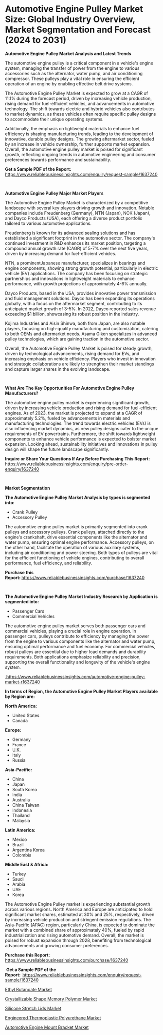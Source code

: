 <p><h1>Automotive Engine Pulley Market Size: Global Industry Overview, Market Segmentation and Forecast (2024 to 2031)</h1></p><p><strong>Automotive Engine Pulley Market Analysis and Latest Trends</strong></p>
<p><p>The automotive engine pulley is a critical component in a vehicle's engine system, managing the transfer of power from the engine to various accessories such as the alternator, water pump, and air conditioning compressor. These pulleys play a vital role in ensuring the efficient operation of an engine by enabling effective belt drive systems.</p><p>The Automotive Engine Pulley Market is expected to grow at a CAGR of 11.1% during the forecast period, driven by increasing vehicle production, rising demand for fuel-efficient vehicles, and advancements in automotive technology. The shift towards electric and hybrid vehicles also contributes to market dynamics, as these vehicles often require specific pulley designs to accommodate their unique operating systems.</p><p>Additionally, the emphasis on lightweight materials to enhance fuel efficiency is shaping manufacturing trends, leading to the development of innovative, durable pulley designs. The growing aftermarket sector, fueled by an increase in vehicle ownership, further supports market expansion. Overall, the automotive engine pulley market is poised for significant growth, reflecting ongoing trends in automotive engineering and consumer preferences towards performance and sustainability.</p></p>
<p><strong>Get a Sample PDF of the Report:&nbsp;</strong> <a href="https://www.reliablebusinessinsights.com/enquiry/request-sample/1637240">https://www.reliablebusinessinsights.com/enquiry/request-sample/1637240</a></p>
<p>&nbsp;</p>
<p><strong>Automotive Engine Pulley Major Market Players</strong></p>
<p><p>The Automotive Engine Pulley Market is characterized by a competitive landscape with several key players driving growth and innovation. Notable companies include Freudenberg (Germany), NTN (Japan), NOK (Japan), and Dayco Products (USA), each offering a diverse product portfolio tailored to various automotive applications.</p><p>Freudenberg is known for its advanced sealing solutions and has established a significant footprint in the automotive sector. The company's continued investment in R&D enhances its market position, targeting a compound annual growth rate (CAGR) of 5-7% over the next five years, driven by increasing demand for fuel-efficient vehicles.</p><p>NTN, a prominentJapanese manufacturer, specializes in bearings and engine components, showing strong growth potential, particularly in electric vehicle (EV) applications. The company has been focusing on strategic partnerships and innovations in lightweight materials to enhance performance, with growth projections of approximately 4-6% annually.</p><p>Dayco Products, based in the USA, provides innovative power transmission and fluid management solutions. Dayco has been expanding its operations globally, with a focus on the aftermarket segment, contributing to its anticipated market growth of 3-5%. In 2022, Dayco reported sales revenue exceeding $1 billion, showcasing its robust position in the industry.</p><p>Kojima Industries and Aisin Shinwa, both from Japan, are also notable players, focusing on high-quality manufacturing and customization, catering to both OEMs and aftermarket needs. Asama Giken specializes in advanced pulley technologies, which are gaining traction in the automotive sector.</p><p>Overall, the Automotive Engine Pulley Market is poised for steady growth, driven by technological advancements, rising demand for EVs, and increasing emphasis on vehicle efficiency. Players who invest in innovation and strategic collaborations are likely to strengthen their market standings and capture larger shares in the evolving landscape.</p></p>
<p>&nbsp;</p>
<p><strong>What Are The Key Opportunities For Automotive Engine Pulley Manufacturers?</strong></p>
<p><p>The automotive engine pulley market is experiencing significant growth, driven by increasing vehicle production and rising demand for fuel-efficient engines. As of 2023, the market is projected to expand at a CAGR of approximately 5.2%, fueled by advancements in materials and manufacturing technologies. The trend towards electric vehicles (EVs) is also influencing market dynamics, as new pulley designs cater to the unique requirements of EV powertrains. Furthermore, the shift towards lightweight components to enhance vehicle performance is expected to bolster market expansion. Looking ahead, sustainability initiatives and innovations in pulley design will shape the future landscape significantly.</p></p>
<p><strong>Inquire or Share Your Questions If Any Before Purchasing This Report:</strong> <a href="https://www.reliablebusinessinsights.com/enquiry/pre-order-enquiry/1637240">https://www.reliablebusinessinsights.com/enquiry/pre-order-enquiry/1637240</a></p>
<p>&nbsp;</p>
<p><strong>Market Segmentation</strong></p>
<p><strong>The Automotive Engine Pulley Market Analysis by types is segmented into:</strong></p>
<p><ul><li>Crank Pulley</li><li>Accessory Pulley</li></ul></p>
<p><p>The automotive engine pulley market is primarily segmented into crank pulleys and accessory pulleys. Crank pulleys, attached directly to the engine's crankshaft, drive essential components like the alternator and water pump, ensuring optimal engine performance. Accessory pulleys, on the other hand, facilitate the operation of various auxiliary systems, including air conditioning and power steering. Both types of pulleys are vital for the efficient functioning of vehicle engines, contributing to overall performance, fuel efficiency, and reliability.</p></p>
<p><strong>Purchase this Report:&nbsp;</strong><a href="https://www.reliablebusinessinsights.com/purchase/1637240">https://www.reliablebusinessinsights.com/purchase/1637240</a></p>
<p>&nbsp;</p>
<p><strong>The Automotive Engine Pulley Market Industry Research by Application is segmented into:</strong></p>
<p><ul><li>Passenger Cars</li><li>Commercial Vehicles</li></ul></p>
<p><p>The automotive engine pulley market serves both passenger cars and commercial vehicles, playing a crucial role in engine operation. In passenger cars, pulleys contribute to efficiency by managing the power from the engine to various components like the alternator and water pump, ensuring optimal performance and fuel economy. For commercial vehicles, robust pulleys are essential due to higher load demands and durability requirements. Both applications emphasize reliability and precision, supporting the overall functionality and longevity of the vehicle's engine system.</p></p>
<p><a href="https://www.reliablebusinessinsights.com/automotive-engine-pulley-market-r1637240">&nbsp;https://www.reliablebusinessinsights.com/automotive-engine-pulley-market-r1637240</a></p>
<p><strong>In terms of Region, the Automotive Engine Pulley Market Players available by Region are:</strong></p>
<p>
    <p> <strong> North America: </strong>
        <ul>
            <li>United States</li>
            <li>Canada</li>
        </ul>
        </p> 
    <p> <strong> Europe: </strong>
        <ul>
            <li>Germany</li>
            <li>France</li>
            <li>U.K.</li>
            <li>Italy</li>
            <li>Russia</li>
        </ul>
        </p> 
    <p> <strong> Asia-Pacific: </strong>
        <ul>
            <li>China</li>
            <li>Japan</li>
            <li>South Korea</li>
            <li>India</li>
            <li>Australia</li>
            <li>China Taiwan</li>
            <li>Indonesia</li>
            <li>Thailand</li>
            <li>Malaysia</li>
        </ul>
        </p> 
    <p> <strong> Latin America: </strong>
        <ul>
            <li>Mexico</li>
            <li>Brazil</li>
            <li>Argentina Korea</li>
            <li>Colombia</li>
        </ul>
        </p> 
    <p> <strong> Middle East & Africa: </strong>
        <ul>
            <li>Turkey</li>
            <li>Saudi</li>
            <li>Arabia</li>
            <li>UAE</li>
            <li>Korea</li>
        </ul>
    </p>
    </p>
<p><p>The Automotive Engine Pulley market is experiencing substantial growth across various regions. North America and Europe are anticipated to hold significant market shares, estimated at 30% and 25%, respectively, driven by increasing vehicle production and stringent emission regulations. The Asia-Pacific (APAC) region, particularly China, is expected to dominate the market with a combined share of approximately 40%, fueled by rapid industrialization and rising automotive demand. Overall, the market is poised for robust expansion through 2028, benefiting from technological advancements and growing consumer preferences.</p></p>
<p><strong>Purchase this Report: </strong><a href="https://www.reliablebusinessinsights.com/purchase/1637240">https://www.reliablebusinessinsights.com/purchase/1637240</a></p>
<p>&nbsp;<strong>Get a Sample PDF of the Report:&nbsp;&nbsp;</strong><a href="https://www.reliablebusinessinsights.com/enquiry/request-sample/1637240">https://www.reliablebusinessinsights.com/enquiry/request-sample/1637240</a></p>
<p><strong></strong></p>
<p><p><a href="https://www.linkedin.com/pulse/ethyl-butanoate-market-research-report-includes-analysis-vis0e?trackingId=aAq0AP%2FuQWKfOttYJtapfQ%3D%3D">Ethyl Butanoate Market</a></p><p><a href="https://medium.com/@tuanpinolx109a7_57219/crystallizable-shape-memory-polymer-market-overview-global-market-trends-and-future-prospects-from-9b856e11dd51">Crystallizable Shape Memory Polymer Market</a></p><p><a href="https://issuu.com/reportprime-2/docs/silicone-stretch-lids-market-size-2_7c5b7273229edb">Silicone Stretch Lids Market</a></p><p><a href="https://medium.com/@tuanpinolx109a7_57219/what-are-the-emerging-market-trends-of-engineered-thermoplastic-polyurethane-market-496c4e7080c9?postPublishedType=repub">Engineered Thermoplastic Polyurethane Market</a></p><p><a href="https://github.com/indrystar/Market-Research-Report-List-5/blob/main/automotive-engine-mount-bracket-market.md">Automotive Engine Mount Bracket Market</a></p></p>